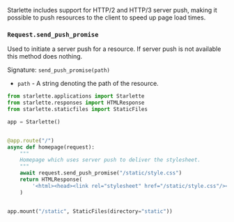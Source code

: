 
Starlette includes support for HTTP/2 and HTTP/3 server push, making it
possible to push resources to the client to speed up page load times.

### `Request.send_push_promise`

Used to initiate a server push for a resource. If server push is not available
this method does nothing.

Signature: `send_push_promise(path)`

* `path` - A string denoting the path of the resource.

```python
from starlette.applications import Starlette
from starlette.responses import HTMLResponse
from starlette.staticfiles import StaticFiles

app = Starlette()


@app.route("/")
async def homepage(request):
    """
    Homepage which uses server push to deliver the stylesheet.
    """
    await request.send_push_promise("/static/style.css")
    return HTMLResponse(
        '<html><head><link rel="stylesheet" href="/static/style.css"/></head></html>'
    )


app.mount("/static", StaticFiles(directory="static"))
```
